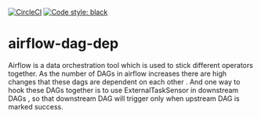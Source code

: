 [![CircleCI](https://circleci.com/gh/karthikskmurthy/airflow-dag-dep.svg?style=svg)](https://circleci.com/gh/karthikskmurthy/airflow-dag-dep/?branch=main)
<a href="https://github.com/psf/black"><img alt="Code style: black" src="https://img.shields.io/badge/code%20style-black-000000.svg"></a>
# airflow-dag-dep
Airflow is a data orchestration tool which is used to stick different operators together.
As the number of DAGs in airflow increases there are high changes that these dags are dependent on each other . And one way to hook these DAGs together is to use ExternalTaskSensor in downstream DAGs , so that downstream DAG will trigger only when upstream DAG is marked success.

